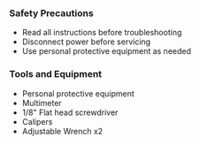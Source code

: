 ### Safety Precautions
* Read all instructions before troubleshooting
* Disconnect power before servicing
* Use personal protective equipment as needed

### Tools and Equipment
* Personal protective equipment
* Multimeter
* 1/8" Flat head screwdriver
* Calipers
* Adjustable Wrench x2 
